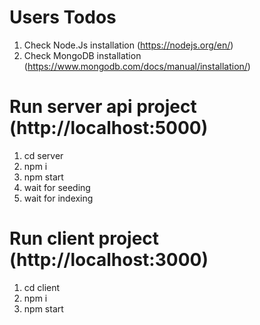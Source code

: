 # Users Todos
1. Check Node.Js installation (https://nodejs.org/en/)
2. Check MongoDB installation (https://www.mongodb.com/docs/manual/installation/)

# Run server api project (http://localhost:5000)
1. cd server
2. npm i
3. npm start
4. wait for seeding
5. wait for indexing

# Run client project (http://localhost:3000)
1. cd client
2. npm i
3. npm start